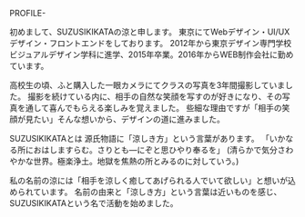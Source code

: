 PROFILE-

初めまして、SUZUSIKIKATAの涼と申します。 東京にてWebデザイン・UI/UXデザイン・フロントエンドをしております。 2012年から東京デザイン専門学校ビジュアルデザイン学科に進学、2015年卒業。2016年からWEB制作会社に勤めています。

高校生の頃、ふと購入した一眼カメラにてクラスの写真を3年間撮影していました。 撮影を続けている内に、相手の自然な笑顔を写すのが好きになり、その写真を通して喜んでもらえる楽しみを覚えました。 些細な理由ですが「相手の笑顔が見たい」そんな想いから、デザインの道に進みました。

SUZUSIKIKATAとは 源氏物語に「涼しき方」という言葉があります。 「いかなる所におはしますらむ。さりとも―にぞと思ひやり奉るを」 (清らかで気分さわやかな世界。極楽浄土。地獄を焦熱の所とみるのに対していう。)

私の名前の涼には「相手を涼しく癒してあげられる人でいて欲しい」と想いが込められています。 名前の由来と「涼しき方」という言葉は近いものを感じ、SUZUSIKIKATAという名で活動を始めました。
